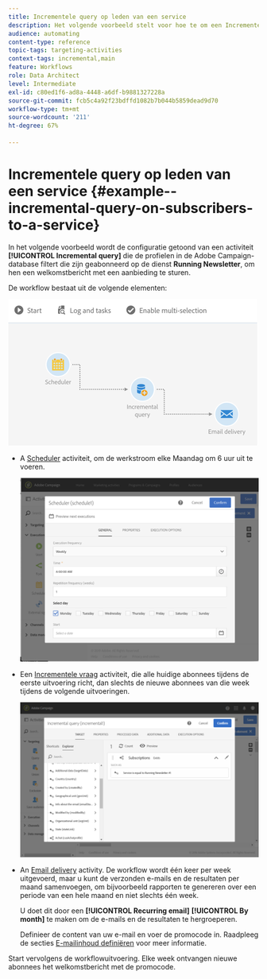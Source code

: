 ```yaml
---
title: Incrementele query op leden van een service
description: Het volgende voorbeeld stelt voor hoe te om een Incrementele vraagactiviteit te vormen om abonnees aan de dienst te filtreren.
audience: automating
content-type: reference
topic-tags: targeting-activities
context-tags: incremental,main
feature: Workflows
role: Data Architect
level: Intermediate
exl-id: c80ed1f6-ad8a-4448-a6df-b9881327228a
source-git-commit: fcb5c4a92f23bdffd1082b7b044b5859dead9d70
workflow-type: tm+mt
source-wordcount: '211'
ht-degree: 67%

---
```


# Incrementele query op leden van een service {#example--incremental-query-on-subscribers-to-a-service}

In het volgende voorbeeld wordt de configuratie getoond van een activiteit **[!UICONTROL Incremental query]** die de profielen in de Adobe Campaign-database filtert die zijn geabonneerd op de dienst **Running Newsletter**, om hen een welkomstbericht met een aanbieding te sturen.

De workflow bestaat uit de volgende elementen:

![](assets/incremental_query_example1.png)

* A [Scheduler](../../automating/using/scheduler.md) activiteit, om de werkstroom elke Maandag om 6 uur uit te voeren.

   ![](assets/incremental_query_example2.png)

* Een [Incrementele vraag](../../automating/using/incremental-query.md) activiteit, die alle huidige abonnees tijdens de eerste uitvoering richt, dan slechts de nieuwe abonnees van die week tijdens de volgende uitvoeringen.

   ![](assets/incremental_query_example3.png)

* An [Email delivery](../../automating/using/email-delivery.md) activity. De workflow wordt één keer per week uitgevoerd, maar u kunt de verzonden e-mails en de resultaten per maand samenvoegen, om bijvoorbeeld rapporten te genereren over een periode van een hele maand en niet slechts één week.

   U doet dit door een **[!UICONTROL Recurring email]** **[!UICONTROL By month]** te maken om de e-mails en de resultaten te hergroeperen.

   Definieer de content van uw e-mail en voer de promocode in. Raadpleeg de secties [E-mailinhoud definiëren](../../designing/using/personalization.md) voor meer informatie.

Start vervolgens de workflowuitvoering. Elke week ontvangen nieuwe abonnees het welkomstbericht met de promocode.
